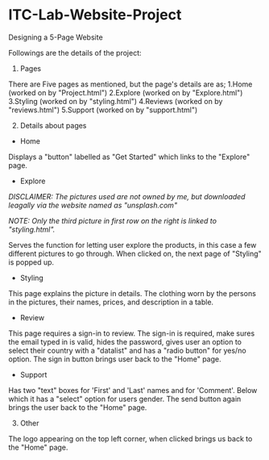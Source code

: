 # ITC-Lab-Website-Project
 Designing a 5-Page Website

 Followings are the details of the project:

 1. Pages

 There are Five pages as mentioned, but the page's details are as;
 1.Home (worked on by "Project.html")
 2.Explore (worked on by "Explore.html")
 3.Styling (worked on by "styling.html")
 4.Reviews (worked on by "reviews.html")
 5.Support (worked on by "support.html")

 2. Details about pages

 - Home 

Displays a "button" labelled as "Get Started" which links to the "Explore" page.

- Explore

*DISCLAIMER: The pictures used are not owned by me, but downloaded leagally via the website 
named as "unsplash.com"*

*NOTE: Only the third picture in first row on the right is linked to "styling.html".*

Serves the function for letting user explore the products, in this case a few different pictures to go through. When clicked on, the next page of "Styling" is popped up. 

- Styling

This page explains the picture in details. The clothing worn by the persons in the pictures, their names, prices, and description in a table.

- Review

This page requires a sign-in to review. The sign-in is required, make sures the email typed in is valid, hides the password, gives user an option to select their country with a "datalist" and has a "radio button" for yes/no option. 
The sign in button brings user back to the "Home" page.

- Support

Has two "text" boxes for 'First' and 'Last' names and for 'Comment'. Below which it has a "select" option for users gender. 
The send button again brings the user back to the "Home" page.

3. Other 

The logo appearing on the top left corner, when clicked brings us back to the "Home" page.


